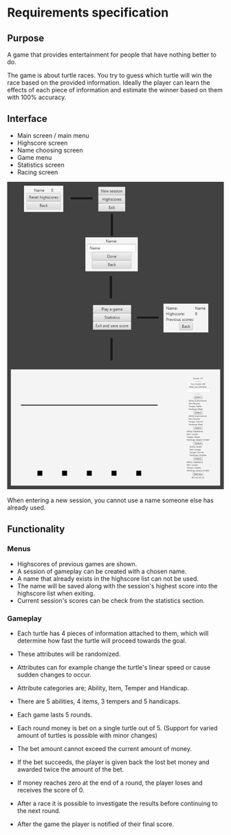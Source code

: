 # Requirements specification

## Purpose

A game that provides entertainment for people that have nothing better to do.

The game is about turtle races. You try to guess which turtle will win the race based on the provided information. 
Ideally the player can learn the effects of each piece of information and estimate the winner based on them with 100% accuracy.


## Interface

- Main screen / main menu
- Highscore screen
- Name choosing screen
- Game menu
- Statistics screen
- Racing screen

<img src="https://github.com/SirVeggie/otm-harjoitustyo/blob/master/Documentation/Pictures/Interface.png">

When entering a new session, you cannot use a name someone else has already used.

## Functionality

### Menus

- Highscores of previous games are shown.
- A session of gameplay can be created with a chosen name.
- A name that already exists in the highscore list can not be used.
- The name will be saved along with the session's highest score into the highscore list when exiting.
- Current session's scores can be check from the statistics section.

### Gameplay

- Each turtle has 4 pieces of information attached to them, which will determine how fast the turtle will proceed towards the goal.
- These attributes will be randomized.
- Attributes can for example change the turtle's linear speed or cause sudden changes to occur.
- Attribute categories are; Ability, Item, Temper and Handicap.
- There are 5 abilities, 4 items, 3 tempers and 5 handicaps.


- Each game lasts 5 rounds.
- Each round money is bet on a single turtle out of 5. (Support for varied amount of turtles is possible with minor changes)
- The bet amount cannot exceed the current amount of money.
- If the bet succeeds, the player is given back the lost bet money and awarded twice the amount of the bet.
- If money reaches zero at the end of a round, the player loses and receives the score of 0.
- After a race it is possible to investigate the results before continuing to the next round.
- After the game the player is notified of their final score.
